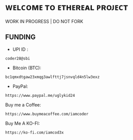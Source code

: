 # ᴡᴇʟᴄᴏᴍᴇ ᴛᴏ ᴇᴛʜᴇʀᴇᴀʟ ᴘʀᴏᴊᴇᴄᴛ

WORK IN PROGRESS | DO NOT FORK



## FUNDING


- UPI ID :  
```
coder28@sbi
```

- Bitcoin (BTC):  
```
bc1qmxdtgaw23xmqg3awlfttj7jsnvqld4n5lw3exz
```

- PayPal:
```
https://www.paypal.me/uglykid24
```
Buy me a Coffee: 
```
https://www.buymeacoffee.com/iamcoder
```
Buy Me A KO-FI:
```
https://ko-fi.com/iamcod3x
```

